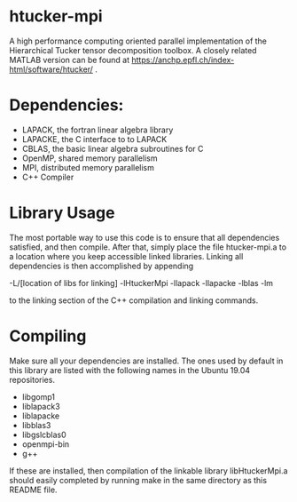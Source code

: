 # htucker-mpi
A high performance computing oriented parallel implementation of the Hierarchical Tucker tensor decomposition toolbox. A closely related MATLAB version can be found at https://anchp.epfl.ch/index-html/software/htucker/ .

# Dependencies:
- LAPACK, the fortran linear algebra library
- LAPACKE, the C interface to to LAPACK
- CBLAS, the basic linear algebra subroutines for C
- OpenMP, shared memory parallelism
- MPI, distributed memory parallelism
- C++ Compiler

# Library Usage
The most portable way to use this code is to ensure that all dependencies satisfied, and then compile. After that, simply place the file htucker-mpi.a to a location where you keep accessible linked libraries. Linking all dependencies is then accomplished by appending
    
   -L/[location of libs for linking] -lHtuckerMpi -llapack -llapacke -lblas -lm

to the linking section of the C++ compilation and linking commands.

# Compiling
Make sure all your dependencies are installed. The ones used by default in this library are listed with the following names in the Ubuntu 19.04 repositories.

- libgomp1
- liblapack3
- liblapacke
- libblas3
- libgslcblas0
- openmpi-bin
- g++

If these are installed, then compilation of the linkable library libHtuckerMpi.a should easily completed by running make in the same directory as this README file.
